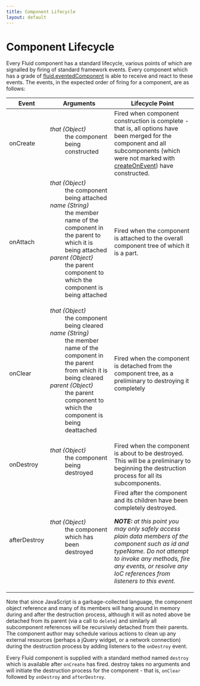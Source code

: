 ```yaml
---
title: Component Lifecycle
layout: default
---
```


# Component Lifecycle #

Every Fluid component has a standard lifecycle, various points of which are signalled by firing of standard framework events. Every component which has a grade of [fluid.eventedComponent](ComponentGrades.md) is able to receive and react to these events. The events, in the expected order of firing for a component, are as follows:

<table>
    <thead>
        <tr>
            <th>Event</th>
            <th>Arguments</th>
            <th>Lifecycle Point</th>
        </tr>
    </thead>
    <tbody>
        <tr>
            <td>onCreate</td>
            <td>
                <dl>
                    <dt><dfn>that {Object}</dfn></dt>
                    <dd>the component being constructed</dd>
                </dl>
            </td>
            <td>
                Fired when component construction is complete - that is, all options have been merged for the component and all subcomponents (which were not marked with <a href="tutorial-gettingStartedWithInfusion/Subcomponents.md">createOnEvent</a>) have constructed.
            </td>
        </tr>
        <tr>
            <td>onAttach</td>
            <td>
                <dl>
                    <dt><dfn>that {Object}</dfn></dt>
                    <dd>the component being attached</dd>
                    <dt><dfn>name {String}</dfn></dt>
                    <dd>the member name of the component in the parent to which it is being attached</dd>
                    <dt><dfn>parent {Object}</dfn></dt>
                    <dd>the parent component to which the component is being attached</dd>
                </dl>
            </td>
            <td>
                Fired when the component is attached to the overall component tree of which it is a part.
            </td>
        </tr>
        <tr>
            <td>onClear</td>
            <td>
                <dl>
                    <dt><dfn>that {Object}</dfn></dt>
                    <dd>the component being cleared</dd>
                    <dt><dfn>name {String}</dfn></dt>
                    <dd>the member name of the component in the parent from which it is being cleared</dd>
                    <dt><dfn>parent {Object}</dfn></dt>
                    <dd>the parent component to which the component is being deattached</dd>
                </dl>
            </td>
            <td>
               Fired when the component is detached from the component tree, as a preliminary to destroying it completely
            </td>
        </tr>
        <tr>
            <td>onDestroy</td>
            <td>
                <dl>
                    <dt><dfn>that {Object}</dfn></dt>
                    <dd>the component being destroyed</dd>
                </dl>
            </td>
            <td>
                Fired when the component is about to be destroyed. This will be a preliminary to beginning the destruction process for all its subcomponents.
            </td>
        </tr>
        <tr>
            <td>afterDestroy</td>
            <td>
            <dl>
                <dt><dfn>that {Object}</dfn></dt>
                <dd>the component which has been destroyed</dd>
            </dl>
            </td>
            <td>
                Fired after the component and its children have been completely destroyed. 
                <p>
                    <em><strong>NOTE:</strong> at this point you may only safely access plain data members of the component such as id and typeName. Do not attempt to invoke any methods, fire any events, or resolve any IoC references from listeners to this event.</em>
                </p>
            </td>
        </tr>
    </tbody>
</table>

Note that since JavaScript is a garbage-collected language, the component object reference and many of its members will hang around in memory during and after the destruction process, although it will as noted above be detached from its parent (via a call to `delete`) and similarly all subcomponent references will be recursively detached from their parents. The component author may schedule various actions to clean up any external resources (perhaps a jQuery widget, or a network connection) during the destruction process by adding listeners to the `onDestroy` event.

Every Fluid component is supplied with a standard method named `destroy` which is available after `onCreate` has fired. destroy takes no arguments and will initiate the destruction process for the component - that is, `onClear` followed by `onDestroy` and `afterDestroy`.
